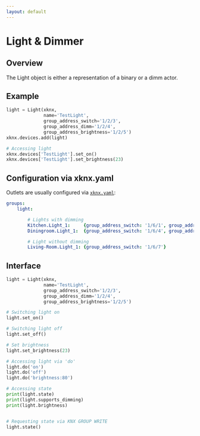 ```yaml
---
layout: default
---
```


# [](#header-1)Light & Dimmer

## [](#header-2)Overview

The Light object is either a representation of a binary or a dimm actor. 

## [](#header-2)Example

```python
light = Light(xknx,
              name='TestLight',
              group_address_switch='1/2/3',
              group_address_dimm='1/2/4',
              group_address_brightness='1/2/5')
xknx.devices.add(light)

# Accessing light
xknx.devices['TestLight'].set_on()
xknx.devices['TestLight'].set_brightness(23)
``` 

## [](#header-2)Configuration via **xknx.yaml**

Outlets are usually configured via [`xknx.yaml`](/configuration):

```yaml
groups:
    light:

        # Lights with dimming
        Kitchen.Light_1:     {group_address_switch: '1/6/1', group_address_dimm: '1/6/2', group_address_brightness: '1/6/3'}
        Diningroom.Light_1:  {group_address_switch: '1/6/4', group_address_dimm: '1/6/5', group_address_brightness: '1/6/6'}

        # Light without dimming
        Living-Room.Light_1: {group_address_switch: '1/6/7'}
```


## [](#header-2)Interface


```python
light = Light(xknx,
              name='TestLight',
              group_address_switch='1/2/3',
              group_address_dimm='1/2/4',
              group_address_brightness='1/2/5')

# Switching light on
light.set_on()

# Switching light off
light.set_off()

# Set brightness
light.set_brightness(23)

# Accessing light via 'do'
light.do('on')
light.do('off')
light.do('brightness:80')

# Accessing state
print(light.state)
print(light.supports_dimming)
print(light.brightness)


# Requesting state via KNX GROUP WRITE
light.state()
```



